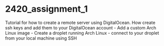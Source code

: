 # 2420_assignment_1
Tutorial for how to create a remote server using DigitalOcean. How  create ssh keys and add them to your DigitalOcean account - Add a custom Arch Linux image - Create a droplet running Arch Linux - connect to your droplet from your local machine using SSH
